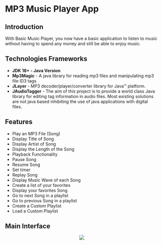 <!--Project Name-->
<h1>MP3 Music Player App</h1>

<!--Introduction-->
<h2>Introduction</h2>
<p>With Basic Music Player, you now have a basic application to listen to music without having to spend any money and still be able to enjoy music.</a>
</p>

<!--Technologies/Frameworks-->
<h2>Technologies Frameworks</h2>
<ul>
  <li><b>JDK 18+ - Java Version</b></li>
  <li><b>Mp3Magic</b> - A java library for reading mp3 files and manipulating mp3 file ID3 tags</li>
  <li><b>JLayer</b> - MP3 decoder/player/converter library for Java™ platform. </li>
  <li><b>JAudioTagger</b> - The aim of this project is to provide a world class Java library for editing tag information in audio files. Most existing solutions are not java based inhibiting the use of java applications with digital files. </li>
</ul>

<!--Features-->
<h2>Features</h2>
<ul>
  <li>Play an MP3 File (Song)</li>
  <li>Display Title of Song</li>
  <li>Display Artist of Song</li>
  <li>Display the Length of the Song</li>
  <li>Playback Functionality</li>
  <li>Pause Song</li>
    <li>Resume Song</li>
  <li>Set timer</li>
  <li>Replay Song</li>
  <li>Display Music Wave of each Song</li>
  <li>Create a list of your favorites</li>
  <li>Display your favorites Song</li>
  <li>Go to next Song in a playlist</li>
  <li>Go to previous Song in a playlist</li>
  <li>Create a Custom Playlist</li>
  <li>Load a Custom Playlist</li>
</ul>


<!--Screenshots (GIFs/PNGs)-->
<h2>Main Interface</h2>
<p align="center">
  <img src="https://github.com/user-attachments/assets/083f9eb3-cb0e-4fad-bf41-325d730640ef"
>
</p>
